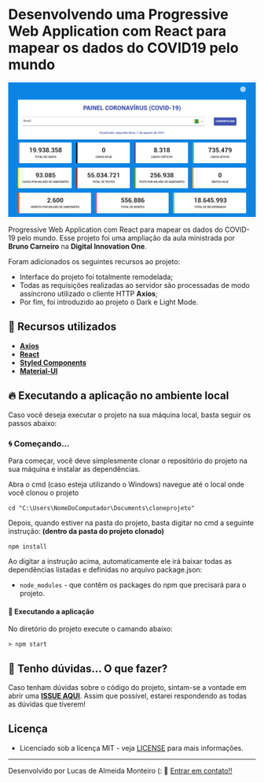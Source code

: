 # Desenvolvendo uma Progressive Web Application com React para mapear os dados do COVID19 pelo mundo

![Preview](https://github.com/lucasdealmeidadev/mapeamento-covid19-reactjs/blob/main/01.png?raw=true)

Progressive Web Application com React para mapear os dados do COVID-19 pelo mundo. Esse projeto foi uma ampliação da aula ministrada por **Bruno Carneiro** na **Digital Innovation One**.

Foram adicionados os seguintes recursos ao projeto:

- Interface do projeto foi totalmente remodelada;
- Todas as requisições realizadas ao servidor são processadas de modo assíncrono utilizado o cliente HTTP **Axios**;
- Por fim, foi introduzido ao projeto o Dark e Light Mode.

## 🚀 Recursos utilizados

* **[Axios](https://axios-http.com/docs/intro)**
* **[React](https://pt-br.reactjs.org/)**
* **[Styled Components](https://styled-components.com/)**
* **[Material-UI ](http://expressjs.com/pt-br/)**

## 🔥 Executando a aplicação no ambiente local

Caso você deseja executar o projeto na sua máquina local, basta seguir os passos abaixo:

### 🌀 Começando... 

Para começar, você deve simplesmente clonar o repositório do projeto na sua máquina e instalar as dependências.

Abra o cmd (caso esteja utilizando o Windows) navegue até o local onde você clonou o projeto

```
cd "C:\Users\NomeDoComputador\Documents\cloneprojeto"
```

Depois, quando estiver na pasta do projeto, basta digitar no cmd a seguinte instrução: **(dentro da pasta do projeto clonado)**

```
npm install
```

Ao digitar a instrução acima, automaticamente ele irá baixar todas as dependências listadas e definidas no arquivo package.json:

* `node_modules` - que contêm os packages do npm que precisará para o projeto.

#### 💨 Executando a aplicação 

No diretório do projeto execute o camando abaixo:

```
> npm start
```

## 🚩 Tenho dúvidas... O que fazer? 

Caso tenham dúvidas sobre o código do projeto, sintam-se a vontade em abrir uma **[ISSUE AQUI](https://github.com/lucasdealmeidadev/mapeamento-covid19-reactjs/issues)**. Assim que possível, estarei respondendo as todas as dúvidas que tiverem!

## Licença

* Licenciado sob a licença MIT - veja [LICENSE](https://github.com/lucasdealmeidadev/mapeamento-covid19-reactjs/blob/main/LICENSE) para mais informações.

----------

Desenvolvido por Lucas de Almeida Monteiro (:  👋  [ Entrar em contato!!](https://www.linkedin.com/in/lucas-almeida-145a4513a)
